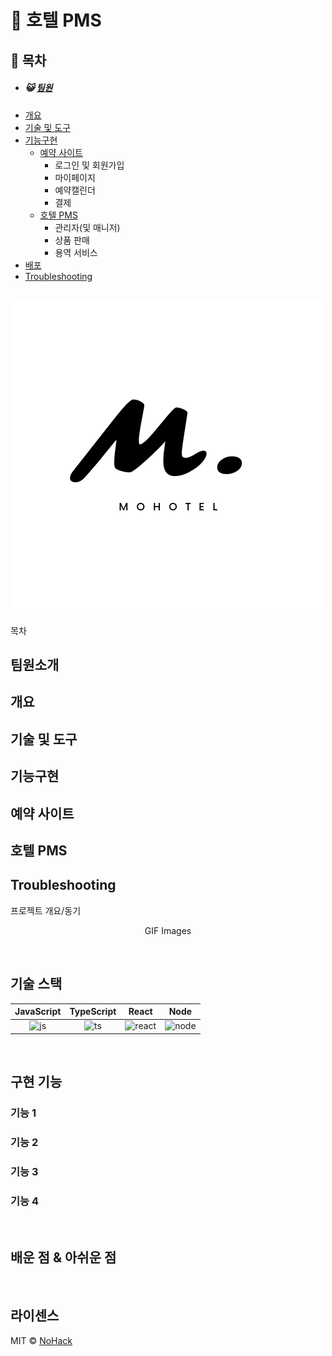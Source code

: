 # :bell: 호텔 PMS 
## :blue_book: 목차
- ##### :smiley_cat: [팀원](#팀원소개)
- [개요](#개요)
- [기술 및 도구](#기술-및-도구)
- [기능구현](#기능구현)
  - [예약 사이트](#예약-사이트)
    - 로그인 및 회원가입
    - 마이페이지
    - 예약캘린더
    - 결제 
  - [호텔 PMS](#호텔-PMS)
    - 관리자(및 매니저)
    - 상품 판매
    - 용역 서비스
- [배포](#배포)
- [Troubleshooting](#troubleshooting)

<p align="center">
  <br>
  <img src="src/main/resources/static/images/login/logo.png">
  <br>
</p>

목차

## 팀원소개
## 개요
## 기술 및 도구
## 기능구현
## 예약 사이트
## 호텔 PMS
## Troubleshooting

<p align="justify">
프로젝트 개요/동기
</p>

<p align="center">
GIF Images
</p>

<br>

## 기술 스택

| JavaScript | TypeScript |  React   |  Node   |
| :--------: | :--------: | :------: | :-----: |
|   ![js]    |   ![ts]    | ![react] | ![node] |

<br>

## 구현 기능

### 기능 1

### 기능 2

### 기능 3

### 기능 4

<br>

## 배운 점 & 아쉬운 점

<p align="justify">

</p>

<br>

## 라이센스

MIT &copy; [NoHack](mailto:lbjp114@gmail.com)

<!-- Stack Icon Refernces -->

[js]: /images/stack/javascript.svg
[ts]: /images/stack/typescript.svg
[react]: /images/stack/react.svg
[node]: /images/stack/node.svg
